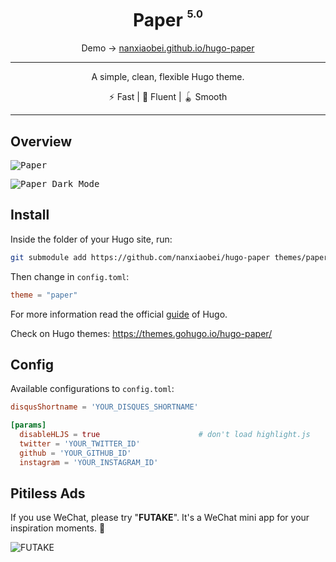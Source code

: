 <div align="center">
<h1>Paper <sup><sup><sub>5.0</sub></sup></sup></h1>

Demo → [nanxiaobei.github.io/hugo-paper](https://nanxiaobei.github.io/hugo-paper)

<hr />

A simple, clean, flexible Hugo theme.

⚡️ Fast | 🦋 Fluent | 🪀 Smooth

</div>

---

## Overview

<p>
<kbd>
  <img src="https://raw.githubusercontent.com/nanxiaobei/hugo-paper/master/images/screenshot.png" alt="Paper">
</kbd>
</p>

<p>
<kbd>
  <img src="https://raw.githubusercontent.com/nanxiaobei/hugo-paper/master/images/screenshot_dark.png" alt="Paper Dark Mode">
</kbd>
</p>

## Install

Inside the folder of your Hugo site, run:

```bash
git submodule add https://github.com/nanxiaobei/hugo-paper themes/paper
```

Then change in `config.toml`:

```toml
theme = "paper"
```

For more information read the official [guide](https://gohugo.io/getting-started/quick-start/#step-3-add-a-theme) of Hugo.

Check on Hugo themes: https://themes.gohugo.io/hugo-paper/

## Config

Available configurations to `config.toml`:

```toml
disqusShortname = 'YOUR_DISQUES_SHORTNAME'

[params]
  disableHLJS = true                      # don't load highlight.js
  twitter = 'YOUR_TWITTER_ID'
  github = 'YOUR_GITHUB_ID'
  instagram = 'YOUR_INSTAGRAM_ID'
```

## Pitiless Ads

If you use WeChat, please try "**FUTAKE**". It's a WeChat mini app for your inspiration moments. 🌈

![FUTAKE](https://s3.jpg.cm/2021/04/22/TDQuS.png)
